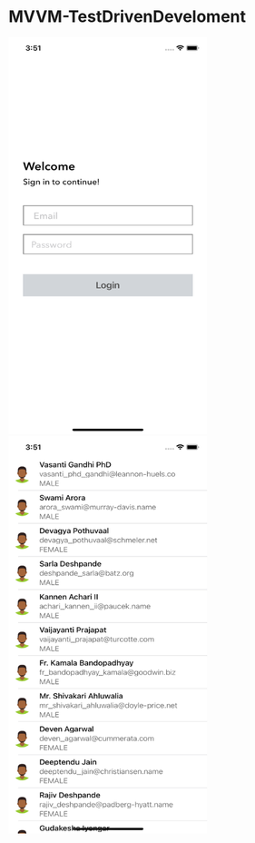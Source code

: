 # MVVM-TestDrivenDeveloment


<img src="login.png" width="350" height="700">


<img src="contacts.png" width="350" height="700">
